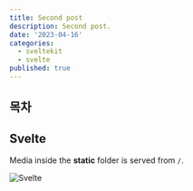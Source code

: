 ```yaml
---
title: Second post
description: Second post.
date: '2023-04-16'
categories:
  - sveltekit
  - svelte
published: true
---
```


## 목차

## Svelte

Media inside the **static** folder is served from `/`.

![Svelte](/favicon.png)
